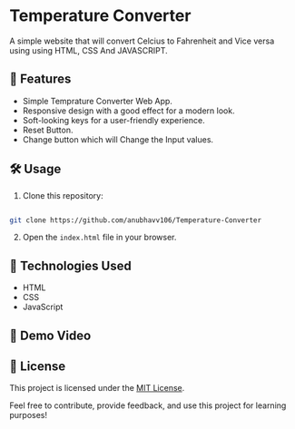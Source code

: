 # Temperature Converter

A simple website that will convert Celcius to Fahrenheit and Vice versa using using HTML,
CSS And JAVASCRIPT.

## 🚀 Features

- Simple Temprature Converter Web App.
- Responsive design with a good effect for a modern look.
- Soft-looking keys for a user-friendly experience.
- Reset Button.
- Change button which will Change the Input values.

## 🛠️ Usage

1. Clone this repository: 
```bash 

git clone https://github.com/anubhavv106/Temperature-Converter
   ```
2. Open the `index.html` file in your browser.

## 🧰 Technologies Used

- HTML
- CSS
- JavaScript

## 🎥 Demo Video





## 📝 License

This project is licensed under the [MIT License](LICENSE).

Feel free to contribute, provide feedback, and use this project for learning purposes!


